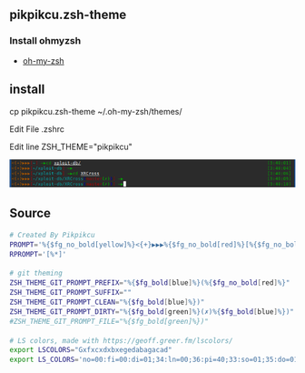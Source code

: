 ## pikpikcu.zsh-theme
### Install ohmyzsh
* [oh-my-zsh](https://github.com/ohmyzsh/ohmyzsh)
## install
cp pikpikcu.zsh-theme ~/.oh-my-zsh/themes/

Edit File .zshrc

Edit line ZSH_THEME="pikpikcu"

![](https://raw.githubusercontent.com/pikpikcu/pikpikcu.zsh-theme/master/pikpikcu.png)

## Source
```zsh
# Created By Pikpikcu
PROMPT='%{$fg_no_bold[yellow]%}<{+}▶▶▶%{$fg_no_bold[red]%}[%{$fg_no_bold[cyan]%}%3~$(git_prompt_info)%{$fg_no_bold[red]%}]%{$fg_no_bold[green]%} ~▶'
RPROMPT='[%*]'

# git theming
ZSH_THEME_GIT_PROMPT_PREFIX="%{$fg_bold[blue]%}(%{$fg_no_bold[red]%}"
ZSH_THEME_GIT_PROMPT_SUFFIX=""
ZSH_THEME_GIT_PROMPT_CLEAN="%{$fg_bold[blue]%})"
ZSH_THEME_GIT_PROMPT_DIRTY="%{$fg_bold[green]%}(✗)%{$fg_bold[blue]%})"
#ZSH_THEME_GIT_PROMPT_FILE="%{$fg_bold[green]%})"

# LS colors, made with https://geoff.greer.fm/lscolors/
export LSCOLORS="Gxfxcxdxbxegedabagacad"
export LS_COLORS='no=00:fi=00:di=01;34:ln=00;36:pi=40;33:so=01;35:do=01;35:bd=40;33;01:cd=40;33;01:or=41;33;01:ex=00;32:*.cmd=00;32:*.exe=01;32:*.com=01;32:*.bat=01;32:*.btm=01;32:*.dll=01;32:*.tar=00;31:*.tbz=00;31:*.tgz=00;31:*.rpm=00;31:*.deb=00;31:*.arj=00;31:*.taz=00;31:*.lzh=00;31:*.lzma=00;31:*.zip=00;31:*.zoo=00;31:*.z=00;31:*.Z=00;31:*.gz=00;31:*.bz2=00;31:*.tb2=00;31:*.tz2=00;31:*.tbz2=00;31:*.avi=01;35:*.bmp=01;35:*.fli=01;35:*.gif=01;35:*.jpg=01;35:*.jpeg=01;35:*.mng=01;35:*.mov=01;35:*.mpg=01;35:*.pcx=01;35:*.pbm=01;35:*.pgm=01;35:*.png=01;35:*.ppm=01;35:*.tga=01;35:*.tif=01;35:*.xbm=01;35:*.xpm=01;35:*.dl=01;35:*.gl=01;35:*.wmv=01;35:*.aiff=00;32:*.au=00;32:*.mid=00;32:*.mp3=00;32:*.ogg=00;32:*.voc=00;32:*.wav=00;32:'

```
